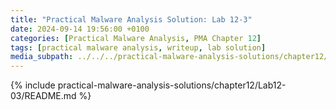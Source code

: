 ```yaml
---
title: "Practical Malware Analysis Solution: Lab 12-3"
date: 2024-09-14 19:56:00 +0100
categories: [Practical Malware Analysis, PMA Chapter 12]
tags: [practical malware analysis, writeup, lab solution]
media_subpath: ../../../practical-malware-analysis-solutions/chapter12/Lab12-03
---
```


{% include practical-malware-analysis-solutions/chapter12/Lab12-03/README.md %}